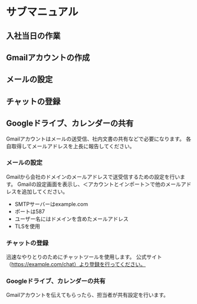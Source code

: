 # サブマニュアル
## 入社当日の作業
## Gmailアカウントの作成
## メールの設定
## チャットの登録
## Googleドライブ、カレンダーの共有
Gmailアカウントはメールの送受信、社内文書の共有などで必要になります。
各自取得してメールアドレスを上長に報告してください。
### メールの設定
Gmailから会社のドメインのメールアドレスで送受信するための設定を行います。
Gmailの設定画面を表示し、＜アカウントとインポート＞で他のメールアドレスを追加してください。
- SMTPサーバーはexample.com
- ポートは587
- ユーザー名にはドメインを含めたメールアドレス
- TLSを使用
### チャットの登録
迅速なやりとりのためにチャットツールを使用します。
公式サイト（https://example.com/chat）より登録を行ってください。
### Googleドライブ、カレンダーの共有
Gmailアカウントを伝えてもらったら、担当者が共有設定を行います。